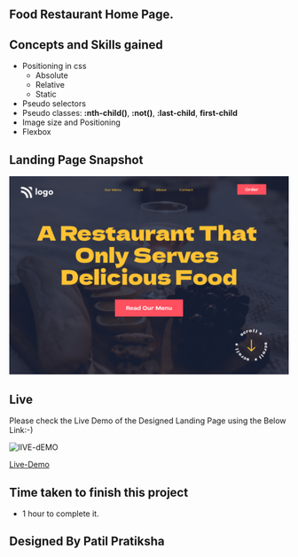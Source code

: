 ## Food Restaurant Home Page.

## Concepts and Skills gained

- Positioning in css
    - Absolute
    - Relative
    - Static
- Pseudo selectors
- Pseudo classes: **:nth-child()**, **:not()**, **:last-child**, **first-child**
- Image size and Positioning
- Flexbox

## Landing Page Snapshot
![Snapshot](2.png)



## Live

Please check the Live Demo of the Designed Landing Page using the Below Link:-)

![lIVE-dEMO](https://img.shields.io/badge/Live_Demo-<COLOR>)

[Live-Demo](https://foodrestaurant-page.netlify.app)

## Time taken to finish this project

-   1 hour to complete it.

## Designed By Patil Pratiksha
